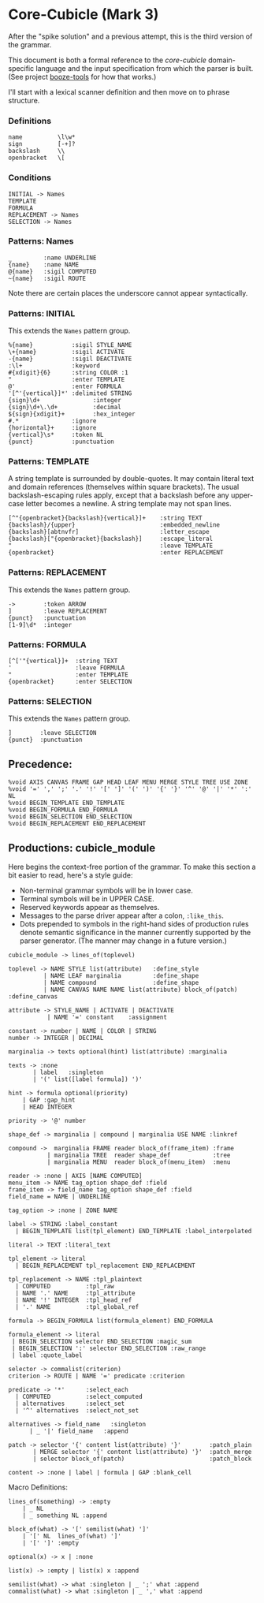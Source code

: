 # Core-Cubicle (Mark 3)

After the "spike solution" and a previous attempt, this is the third version of the grammar.

This document is both a formal reference to the *core-cubicle* domain-specific
language and the input specification from which the parser is built.
(See project [booze-tools](https://github.com/kjosib/booze-tools) for how that works.)

I'll start with a lexical scanner definition and then move on to phrase structure.


### Definitions
```
name          \l\w*
sign          [-+]?
backslash     \\
openbracket   \[
```

### Conditions
```
INITIAL -> Names
TEMPLATE
FORMULA
REPLACEMENT -> Names
SELECTION -> Names
```

### Patterns: Names
```
_         :name UNDERLINE
{name}    :name NAME
@{name}   :sigil COMPUTED
~{name}   :sigil ROUTE
```
Note there are certain places the underscore cannot appear syntactically.
### Patterns: INITIAL
This extends the `Names` pattern group.
```
%{name}           :sigil STYLE_NAME
\+{name}          :sigil ACTIVATE
-{name}           :sigil DEACTIVATE
:\l+              :keyword
#{xdigit}{6}      :string COLOR :1
"                 :enter TEMPLATE
@'                :enter FORMULA
'[^'{vertical}]*' :delimited STRING
{sign}\d+               :integer
{sign}\d+\.\d+          :decimal
${sign}{xdigit}+        :hex_integer
#.*               :ignore
{horizontal}+     :ignore
{vertical}\s*     :token NL
{punct}           :punctuation
```
### Patterns: TEMPLATE
A string template is surrounded by double-quotes. It may contain literal text and
domain references (themselves within square brackets). The usual backslash-escaping
rules apply, except that a backslash before any upper-case letter becomes a newline.
A string template may not span lines.
```
[^"{openbracket}{backslash}{vertical}]+    :string TEXT
{backslash}/{upper}                        :embedded_newline
{backslash}[abtnvfr]                       :letter_escape
{backslash}["{openbracket}{backslash}]     :escape_literal
"                                          :leave TEMPLATE
{openbracket}                              :enter REPLACEMENT
```
### Patterns: REPLACEMENT
This extends the `Names` pattern group.
```
->        :token ARROW
]         :leave REPLACEMENT
{punct}   :punctuation
[1-9]\d*  :integer
```
### Patterns: FORMULA
```
[^['"{vertical}]+  :string TEXT
'                  :leave FORMULA
"                  :enter TEMPLATE
{openbracket}      :enter SELECTION
```
### Patterns: SELECTION
This extends the `Names` pattern group.
```
]        :leave SELECTION
{punct}  :punctuation
```

## Precedence:
```
%void AXIS CANVAS FRAME GAP HEAD LEAF MENU MERGE STYLE TREE USE ZONE
%void '=' ',' ';' '.' '!' '[' ']' '(' ')' '{' '}' '^' '@' '|' '*' ':' NL
%void BEGIN_TEMPLATE END_TEMPLATE
%void BEGIN_FORMULA END_FORMULA
%void BEGIN_SELECTION END_SELECTION
%void BEGIN_REPLACEMENT END_REPLACEMENT
```

## Productions: cubicle_module
Here begins the context-free portion of the grammar.
To make this section a bit easier to read, here's a style guide:

* Non-terminal grammar symbols will be in lower case.
* Terminal symbols will be in UPPER CASE.
* Reserved keywords appear as themselves.
* Messages to the parse driver appear after a colon, `:like_this`.
* Dots prepended to symbols in the right-hand sides of production rules
  denote semantic significance in the manner currently supported by the
  parser generator. (The manner may change in a future version.)

```
cubicle_module -> lines_of(toplevel)

toplevel -> NAME STYLE list(attribute)   :define_style
          | NAME LEAF marginalia         :define_shape
          | NAME compound                :define_shape
          | NAME CANVAS NAME NAME list(attribute) block_of(patch) :define_canvas

attribute -> STYLE_NAME | ACTIVATE | DEACTIVATE
           | NAME '=' constant    :assignment

constant -> number | NAME | COLOR | STRING
number -> INTEGER | DECIMAL

marginalia -> texts optional(hint) list(attribute) :marginalia

texts -> :none
       | label   :singleton
       | '(' list([label formula]) ')'

hint -> formula optional(priority)
    | GAP :gap_hint
    | HEAD INTEGER

priority -> '@' number

shape_def -> marginalia | compound | marginalia USE NAME :linkref

compound ->  marginalia FRAME reader block_of(frame_item) :frame
           | marginalia TREE  reader shape_def            :tree
           | marginalia MENU  reader block_of(menu_item)  :menu

reader -> :none | AXIS [NAME COMPUTED]
menu_item -> NAME tag_option shape_def :field
frame_item -> field_name tag_option shape_def :field
field_name = NAME | UNDERLINE

tag_option -> :none | ZONE NAME

label -> STRING :label_constant
  | BEGIN_TEMPLATE list(tpl_element) END_TEMPLATE :label_interpolated

literal -> TEXT :literal_text

tpl_element -> literal
  | BEGIN_REPLACEMENT tpl_replacement END_REPLACEMENT

tpl_replacement -> NAME :tpl_plaintext
  | COMPUTED          :tpl_raw
  | NAME '.' NAME     :tpl_attribute
  | NAME '!' INTEGER  :tpl_head_ref
  | '.' NAME          :tpl_global_ref

formula -> BEGIN_FORMULA list(formula_element) END_FORMULA

formula_element -> literal 
 | BEGIN_SELECTION selector END_SELECTION :magic_sum
 | BEGIN_SELECTION ':' selector END_SELECTION :raw_range
 | label :quote_label

selector -> commalist(criterion)
criterion -> ROUTE | NAME '=' predicate :criterion

predicate -> '*'      :select_each
  | COMPUTED          :select_computed
  | alternatives      :select_set
  | '^' alternatives  :select_not_set

alternatives -> field_name   :singleton
      | _ '|' field_name   :append

patch -> selector '{' content list(attribute) '}'        :patch_plain
       | MERGE selector '{' content list(attribute) '}'  :patch_merge
       | selector block_of(patch)                        :patch_block

content -> :none | label | formula | GAP :blank_cell

``` 
Macro Definitions:
```
lines_of(something) -> :empty
    | _ NL
    | _ something NL :append

block_of(what) -> '[' semilist(what) ']'
	| '[' NL  lines_of(what) ']'
	| '[' ']' :empty

optional(x) -> x | :none

list(x) -> :empty | list(x) x :append

semilist(what) -> what :singleton | _ ';' what :append
commalist(what) -> what :singleton | _ ',' what :append
```

